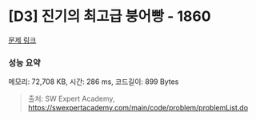 # [D3] 진기의 최고급 붕어빵 - 1860 

[문제 링크](https://swexpertacademy.com/main/code/problem/problemDetail.do?contestProbId=AV5LsaaqDzYDFAXc) 

### 성능 요약

메모리: 72,708 KB, 시간: 286 ms, 코드길이: 899 Bytes



> 출처: SW Expert Academy, https://swexpertacademy.com/main/code/problem/problemList.do
